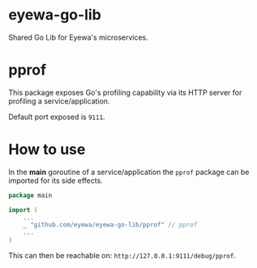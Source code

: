 # eyewa-go-lib
Shared Go Lib for Eyewa's microservices.

# pprof
This package exposes Go's profiling capability via its HTTP server for profiling a service/application.

Default port exposed is `9111`. 

# How to use
In the **main** goroutine of a service/application the `pprof` package can be imported for its side effects.

```go
package main

import (
	...
	_ "github.com/eyewa/eyewa-go-lib/pprof" // pprof
	...
)
```

This can then be reachable on: `http://127.0.0.1:9111/debug/pprof`.
